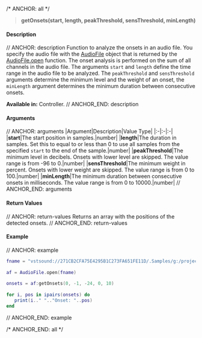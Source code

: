 /* ANCHOR: all */
>**getOnsets(start, length, peakThreshold, sensThreshold, minLength)**

#### Description

// ANCHOR: description
Function to analyze the onsets in an audio file. You specify the audio file with the [AudioFile](./Audio-File.md) object that is returned by the [AudioFile.open](./AudioFileopen.md) function. The onset analysis is performed on the sum of all channels in the audio file. The arguments ``start``  and ``length``  define the time range in the audio file to be analyzed. The ``peakThreshold``  and ``sensThreshold``  arguments determine the minimum level and the weight of an onset, the ``minLength``  argument determines the minimum duration between consecutive onsets.

**Available in:** Controller.
// ANCHOR_END: description

#### Arguments

// ANCHOR: arguments
|Argument|Description|Value Type|
|:-|:-|:-|
|**start**|The start position in samples.|number|
|**length**|The duration in samples. Set this to equal to or less than 0 to use all samples from the specified ``start`` to the end of the sample.|number|
|**peakThreshold**|The minimum level in decibels. Onsets with lower level are skipped. The value range is from -96 to 0.|number|
|**sensThreshold**|The minimum weight in percent. Onsets with lower weight are skipped. The value range is from 0 to 100.|number|
|**minLength**|The minimum duration between consecutive onsets in milliseconds. The value range is from 0 to 10000.|number|
// ANCHOR_END: arguments

#### Return Values

// ANCHOR: return-values
Returns an array with the positions of the detected onsets.
// ANCHOR_END: return-values

#### Example

// ANCHOR: example
```lua
fname = "vstsound://271CB2CFA75E4295B1C273FA651FE11D/.Samples/g:/projects/yamahacontentserver/Download/Release/ycj/ME_Waveform/Loop145/samples/Loop145_072(2).wav"
 
af = AudioFile.open(fname)
 
onsets = af:getOnsets(0, -1, -24, 0, 10)
  
for i, pos in ipairs(onsets) do
   print(i.." ".."Onset: "..pos)
end
```
// ANCHOR_END: example

/* ANCHOR_END: all */